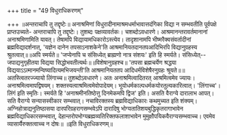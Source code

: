 +++
title = "49 विधुराधिकरणम्"

+++
॥अन्तराचापि तु तद्दृष्टेः॥ अनाश्रमिणां विधुरादीनामाश्रमधर्माभावात्तदंगिका विद्या न सम्भवतीति पूर्वपक्षे प्राप्तउच्यते- अन्तराचापि तु तद्दृष्टेः। तुशब्दः पक्षव्यावर्तकः। चशब्दोऽवधारणे। आश्रमानन्तरावर्तमानानां अनाश्रमिणामिति यावत्। तेषामपि विद्यायामधिकारोऽस्त्येव। तादृशानामपि भीष्मरैक्वसंवर्तादीनां ब्रह्मविद्यादर्शनात्, 'यज्ञेन दानेन तपसाऽनाशकेने'ति आश्रमानियतदानतपआदिभिरपि विद्यानुग्रहस्य श्रुतत्वात्॥॥अपि स्मर्यते॥ 'जप्येनापि च संसिध्येत् ब्राह्मणो नात्र संशयः' इति हि स्मर्यते। संसिध्येत्--जपाद्यनुगृहीतया विद्यया सिद्धोभवतीत्यर्थः॥॥विशेषानुग्रहश्च॥ 'तपसा ब्रह्मचर्येण श्रद्धया विद्ययाऽऽत्मानमन्विष्यादित्यमभिजयन्ती'ति आश्रमानियततप आदिधर्मविशेषैरनुग्रहः श्रूयते॥॥अतस्त्वितरज्ज्यायो लिंगाच्च॥ तुशब्दोऽवधारणे। अतः अनाश्रमित्वादितरत् आश्रमित्वमेव ज्यायः। अनाश्रमित्वमापद्विषयम्। शक्तस्यत्वाश्रमित्वमेवोपादेयम्। भूयोधर्मकाल्पधर्मकयोरतुल्यकारित्वात्। 'लिंगाच्च'। लिंगं इति स्मृतिः। स्मर्यते हि 'अनाश्रमीनतिष्ठेत्तु दिनमेकमपि द्विज' इति। असति वैराग्ये दारालाभ आपत्। सति वैराग्ये सन्यासस्वीकार सम्भवात्। नचाविरक्तस्य ब्रह्मविद्याधिकारः कथमुच्यत इति शंक्यम्। अग्निहोत्राद्यनुतिष्ठासया दारपरिग्रहरागसम्भवेऽपि दारादिषु भोग्यतातिशयबुद्धिकृतरागाभावेन ब्रह्मविद्याधिकारसम्भवात्, देहान्तरोपभोग्यब्रह्मव्यतिरिक्तफलाशाभावेन मुमुक्षौपयिकवैराग्यसम्भवाच्च। एवमेव व्यासार्यैरुक्तत्वाच्च न दोषः॥ ॥इति विधुराधिकरणम्॥